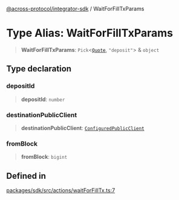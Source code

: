 [@across-protocol/integrator-sdk](../globals.md) / WaitForFillTxParams

# Type Alias: WaitForFillTxParams

> **WaitForFillTxParams**: `Pick`\<[`Quote`](Quote.md), `"deposit"`\> & `object`

## Type declaration

### depositId

> **depositId**: `number`

### destinationPublicClient

> **destinationPublicClient**: [`ConfiguredPublicClient`](ConfiguredPublicClient.md)

### fromBlock

> **fromBlock**: `bigint`

## Defined in

[packages/sdk/src/actions/waitForFillTx.ts:7](https://github.com/across-protocol/toolkit/blob/eee89a253938d54aa640eb34f40c2d714b9d031f/packages/sdk/src/actions/waitForFillTx.ts#L7)
